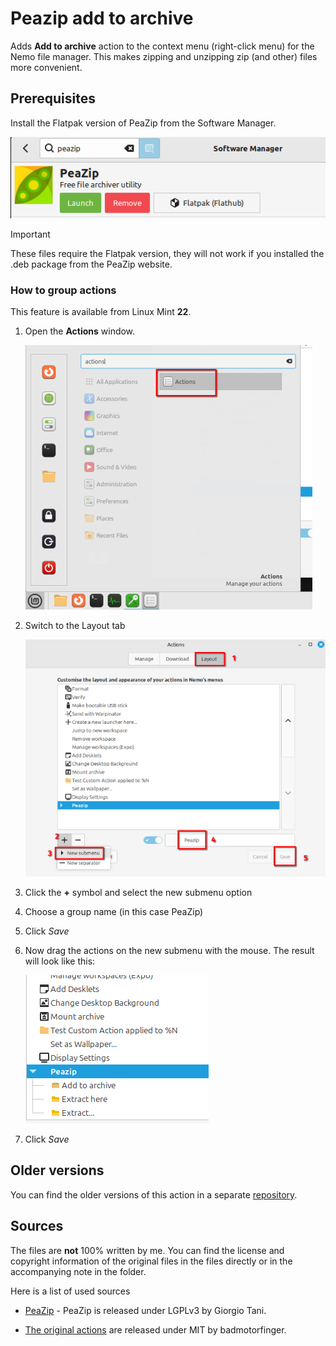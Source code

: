 # Peazip add to archive

Adds **Add to archive** action to the context menu (right-click menu) for the Nemo file manager. This makes zipping and unzipping zip (and other) files more convenient.

## Prerequisites

Install the Flatpak version of PeaZip from the Software Manager.

![peazip Flatpak](./files/peazip-add-to-archive@xszabo3/pictures/Flatpak.png)

> [!IMPORTANT]
> These files require the Flatpak version, they will not work if you installed the .deb package from the PeaZip website.

### How to group actions

This feature is available from Linux Mint **22**.

1. Open the **Actions** window.

    ![Action search in menu](./files/peazip-add-to-archive@xszabo3/pictures/Actions-search.png)

2. Switch to the Layout tab

    ![Action window instructions](./files/peazip-add-to-archive@xszabo3/pictures//Actions-window.png)

3. Click the **+** symbol and select the new submenu option
4. Choose a group name (in this case PeaZip)
5. Click *Save*
6. Now drag the actions on the new submenu with the mouse. The result will look like this:

    ![Grouped actions](./files/peazip-add-to-archive@xszabo3/pictures//Actions-grouped.png)

7. Click *Save*


## Older versions

You can find the older versions of this action in a separate [repository](https://github.com/xszabo3/peazip-context-menu-items-nemo).

## Sources

The files are **not** 100% written by me. You can find the license and copyright information of the original files in the files directly or in the accompanying note in the folder.

Here is a list of used sources

- [PeaZip](https://github.com/peazip/PeaZip/) - PeaZip is released under LGPLv3 by Giorgio Tani.

- [The original actions](https://github.com/badmotorfinger/nemo-peazip-context-menu/) are released under MIT by badmotorfinger.
